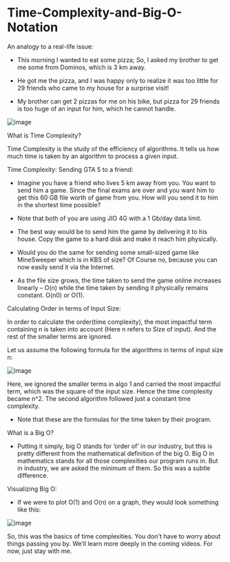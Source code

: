 # Time-Complexity-and-Big-O-Notation

An analogy to a real-life issue:

* This morning I wanted to eat some pizza; So, I asked my brother to get me some from Dominos, which is 3 km away.

* He got me the pizza, and I was happy only to realize it was too little for 29 friends who came to my house for a surprise visit!

* My brother can get 2 pizzas for me on his bike, but pizza for 29 friends is too huge of an input for him, which he cannot handle.

![image](https://github.com/Rizwanahmad07/Time-Complexity-and-Big-O-DAY01/assets/110217443/e3c67863-ce42-4b03-8641-38ac8bbfe6f2)

What is Time Complexity?

Time Complexity is the study of the efficiency of algorithms. It tells us how much time is taken by an algorithm to process a given input.

Time Complexity: Sending GTA 5 to a friend: 

* Imagine you have a friend who lives 5 km away from you. You want to send him a game. Since the final exams are over and you want him to get this 60 GB file worth of game from you. How will you send it to him in the shortest time possible?

* Note that both of you are using JIO 4G with a 1 Gb/day data limit.

* The best way would be to send him the game by delivering it to his house. Copy the game to a hard disk and make it reach him physically.

* Would you do the same for sending some small-sized game like MineSweeper which is in KBS of size? Of Course no, because you can now easily send it via the Internet.

* As the file size grows, the time taken to send the game online increases linearly – O(n) while the time taken by sending it physically remains constant. O(n0) or O(1).

Calculating Order in terms of Input Size:

In order to calculate the order(time complexity), the most impactful term containing n is taken into account (Here n refers to Size of input). And the rest of the smaller terms are ignored.

Let us assume the following formula for the algorithms in terms of input size n:

![image](https://github.com/Rizwanahmad07/Time-Complexity-and-Big-O-DAY01/assets/110217443/9020fc4f-c5a3-4101-9c51-952ba2875390)

Here, we ignored the smaller terms in algo 1 and carried the most impactful term, which was the square of the input size. Hence the time complexity became n^2. The second algorithm followed just a constant time complexity.

* Note that these are the formulas for the time taken by their program.

What is a Big O?

* Putting it simply, big O stands for ‘order of’ in our industry, but this is pretty different from the mathematical definition of the big O. Big O in mathematics stands for all those complexities our program runs in. But in industry, we are asked the minimum of them. So this was a subtle difference.

Visualizing Big O:

* If we were to plot O(1) and O(n) on a graph, they would look something like this:

![image](https://github.com/Rizwanahmad07/Time-Complexity-and-Big-O-DAY01/assets/110217443/14074dd3-2ae1-4421-b5b0-03d5a9c51a51)

So, this was the basics of time complexities. You don't have to worry about things passing you by. We’ll learn more deeply in the coming videos. For now, just stay with me.


